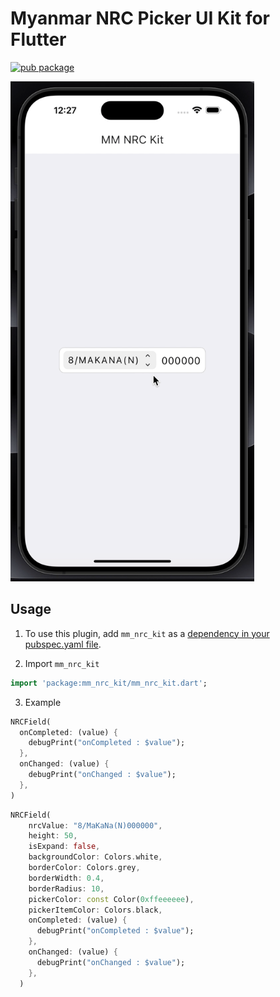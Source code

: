 # Myanmar NRC Picker UI Kit for Flutter

<?code-excerpt path-base="example/lib"?>

[![pub package](https://img.shields.io/pub/v/mm_nrc_kit.svg)](https://pub.dev/packages/mm_nrc_kit)

<img src="https://github.com/yayyar/mm_nrc_kit/raw/main/testing/mm_nrc_kit_testing.gif" width="390" height="800" />

## Usage

1. To use this plugin, add `mm_nrc_kit` as a [dependency in your pubspec.yaml file](https://flutter.dev/docs/development/platform-integration/platform-channels).

2. Import `mm_nrc_kit`
```dart
import 'package:mm_nrc_kit/mm_nrc_kit.dart';
```

3. Example
```dart
NRCField(
  onCompleted: (value) {
    debugPrint("onCompleted : $value");
  },
  onChanged: (value) {
    debugPrint("onChanged : $value");
  },
)
```
```dart
NRCField(
    nrcValue: "8/MaKaNa(N)000000",
    height: 50,
    isExpand: false,
    backgroundColor: Colors.white,
    borderColor: Colors.grey,
    borderWidth: 0.4,
    borderRadius: 10,
    pickerColor: const Color(0xffeeeeee),
    pickerItemColor: Colors.black,
    onCompleted: (value) {
      debugPrint("onCompleted : $value");
    },
    onChanged: (value) {
      debugPrint("onChanged : $value");
    },
  )
```
